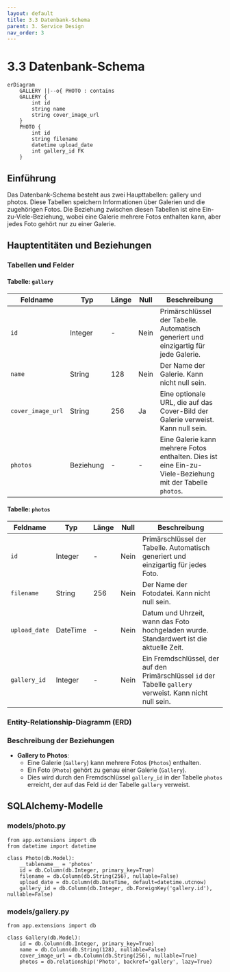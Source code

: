 ```yaml
---
layout: default
title: 3.3 Datenbank-Schema
parent: 3. Service Design
nav_order: 3
---
```


# 3.3 Datenbank-Schema

```mermaid
erDiagram
    GALLERY ||--o{ PHOTO : contains
    GALLERY {
        int id
        string name
        string cover_image_url
    }
    PHOTO {
        int id
        string filename
        datetime upload_date
        int gallery_id FK
    }
```


## Einführung

Das Datenbank-Schema besteht aus zwei Haupttabellen: gallery und photos. Diese Tabellen speichern Informationen über Galerien und die zugehörigen Fotos. Die Beziehung zwischen diesen Tabellen ist eine Ein-zu-Viele-Beziehung, wobei eine Galerie mehrere Fotos enthalten kann, aber jedes Foto gehört nur zu einer Galerie.



## Hauptentitäten und Beziehungen

### Tabellen und Felder

#### Tabelle: `gallery`

| Feldname          | Typ      | Länge | Null | Beschreibung                                                |
|-------------------|----------|-------|------|-------------------------------------------------------------|
| `id`              | Integer  | -     | Nein | Primärschlüssel der Tabelle. Automatisch generiert und einzigartig für jede Galerie. |
| `name`            | String   | 128   | Nein | Der Name der Galerie. Kann nicht null sein.                  |
| `cover_image_url` | String   | 256   | Ja   | Eine optionale URL, die auf das Cover-Bild der Galerie verweist. Kann null sein. |
| `photos`          | Beziehung| -     | -    | Eine Galerie kann mehrere Fotos enthalten. Dies ist eine Ein-zu-Viele-Beziehung mit der Tabelle `photos`. |

#### Tabelle: `photos`

| Feldname      | Typ      | Länge | Null | Beschreibung                                                |
|---------------|----------|-------|------|-------------------------------------------------------------|
| `id`          | Integer  | -     | Nein | Primärschlüssel der Tabelle. Automatisch generiert und einzigartig für jedes Foto. |
| `filename`    | String   | 256   | Nein | Der Name der Fotodatei. Kann nicht null sein.                |
| `upload_date` | DateTime | -     | Nein | Datum und Uhrzeit, wann das Foto hochgeladen wurde. Standardwert ist die aktuelle Zeit. |
| `gallery_id`  | Integer  | -     | Nein | Ein Fremdschlüssel, der auf den Primärschlüssel `id` der Tabelle `gallery` verweist. Kann nicht null sein. |




### Entity-Relationship-Diagramm (ERD)


### Beschreibung der Beziehungen

- **Gallery to Photos**:
  - Eine Galerie (`Gallery`) kann mehrere Fotos (`Photos`) enthalten.
  - Ein Foto (`Photo`) gehört zu genau einer Galerie (`Gallery`).
  - Dies wird durch den Fremdschlüssel `gallery_id` in der Tabelle `photos` erreicht, der auf das Feld `id` der Tabelle `gallery` verweist.



## SQLAlchemy-Modelle


### models/photo.py

```
from app.extensions import db  
from datetime import datetime  
  
class Photo(db.Model):  
    __tablename__ = 'photos'  
    id = db.Column(db.Integer, primary_key=True)  
    filename = db.Column(db.String(256), nullable=False)  
    upload_date = db.Column(db.DateTime, default=datetime.utcnow)  
    gallery_id = db.Column(db.Integer, db.ForeignKey('gallery.id'), nullable=False)

```


### models/gallery.py


```
from app.extensions import db  
  
class Gallery(db.Model):  
    id = db.Column(db.Integer, primary_key=True)  
    name = db.Column(db.String(128), nullable=False)  
    cover_image_url = db.Column(db.String(256), nullable=True)  
    photos = db.relationship('Photo', backref='gallery', lazy=True)

```









